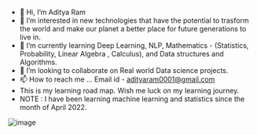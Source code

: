 - 👋 Hi, I’m Aditya Ram
- 👀 I’m interested in new technologies that have the potential to trasform the world and make our planet a better place for future generations to live in.
- 🌱 I’m currently learning Deep Learning, NLP, Mathematics - (Statistics, Probability, Linear Algebra , Calculus), and Data structures and Algorithms.
- 💞️ I’m looking to collaborate on Real world Data science projects.
- 📫 How to reach me ... Email id - adityaram0001@gmail.com
- This is my learning road map. Wish me luck on my learning journey.
- NOTE : I have been learning machine learning and statistics since the month of April 2022.
<!---
Adityaram0001/Adityaram0001 is a ✨ special ✨ repository because its `README.md` (this file) appears on your GitHub profile.
You can click the Preview link to take a look at your changes.
--->

![image](https://user-images.githubusercontent.com/104844607/185080327-795f53d2-cb4b-44b2-89b0-fc9483317c9d.png)
